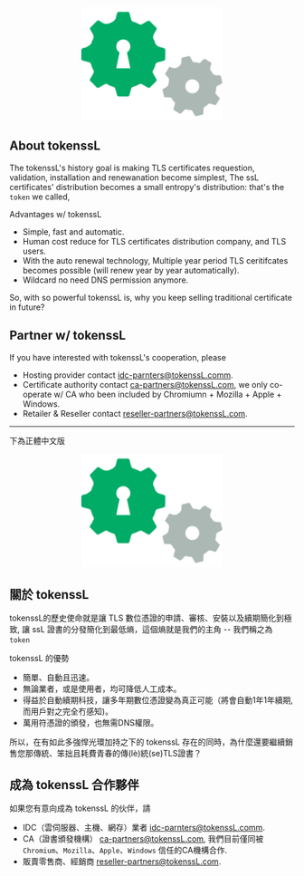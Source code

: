 <p align="center"><a href="https://www.tokenssL.com" target="_blank"><img src="https://raw.githubusercontent.com/tokenssl/design/main/logo/logo.svg" width="250"></a></p>

## About tokenssL

The tokenssL's history goal is making TLS certificates requestion, validation, installation and renewanation become simplest,
The ssL certificates' distribution becomes a small entropy's distribution: that's the `token` we called,

Advantages w/ tokenssL

- Simple, fast and automatic.
- Human cost reduce for TLS certificates distribution company, and TLS users.
- With the auto renewal technology, Multiple year period TLS ceritifcates becomes possible (will renew year by year automatically).
- Wildcard no need DNS permission anymore.

So, with so powerful tokenssL is, why you keep selling traditional certificate in future?

## Partner w/ tokenssL

If you have interested with tokenssL's cooperation, please

- Hosting provider contact [idc-parnters@tokenssL.comm](mailto:idc-parnters@tokenssL.com).
- Certificate authority contact [ca-partners@tokenssL.com](mailto:ca-partners@tokenssL.com), we only co-operate w/ CA who been included by Chromiumn + Mozilla + Apple + Windows.
- Retailer & Reseller contact [reseller-partners@tokenssL.com](mailto:reseller-partners@tokenssL.com).


---

下為正體中文版

<p align="center"><a href="https://www.tokenssL.com" target="_blank"><img src="https://raw.githubusercontent.com/tokenssl/design/main/logo/logo.svg" width="250"></a></p>

## 關於 tokenssL

tokenssL的歷史使命就是讓 TLS 數位憑證的申請、審核、安裝以及續期簡化到極致,
讓 ssL 證書的分發簡化到最低熵，這個熵就是我們的主角 -- 我們稱之為 `token`

tokenssL 的優勢

- 簡單、自動且迅速。
- 無論業者，或是使用者，均可降低人工成本。
- 得益於自動續期科技，讓多年期數位憑證變為真正可能（將會自動1年1年續期, 而用戶對之完全冇感知)。
- 萬用符憑證的頒發，也無需DNS權限。

所以，在有如此多強悍光環加持之下的 tokenssL 存在的同時，為什麼還要繼續銷售您那傳統、笨拙且耗費青春的傳(lè)統(se)TLS證書？

## 成為 tokenssL 合作夥伴

如果您有意向成為 tokenssL 的伙伴，請

- IDC（雲伺服器、主機、網存）業者 [idc-parnters@tokenssL.comm](mailto:idc-parnters@tokenssL.com).
- CA（證書頒發機構） [ca-partners@tokenssL.com](mailto:ca-partners@tokenssL.com), 我們目前僅同被 `Chromium`、`Mozilla`、`Apple`、`Windows` 信任的CA機構合作.
- 販賣零售商、經銷商 [reseller-partners@tokenssL.com](mailto:reseller-partners@tokenssL.com).
